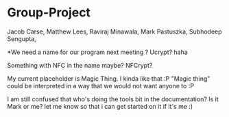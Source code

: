 # Group-Project

Jacob Carse,
Matthew Lees,
Raviraj Minawala,
Mark Pastuszka,
Subhodeep Sengupta, 

*We need a name for our program 
next meeting ?
Ucrypt? haha

Something with NFC in the name maybe? NFCrypt?

My current placeholder is Magic Thing.
I kinda like that :P 
"Magic thing" could be interpreted in a way that we would not want anyone to :P


I am still confused that who's doing the tools bit in the documentation? Is it Mark or me? let me know so that i can get started
on it if it's me :)
